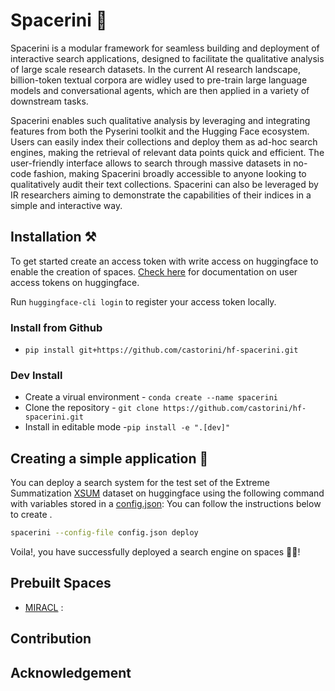 # Spacerini 🦄

Spacerini is a modular framework for seamless building and deployment of interactive search applications, designed to facilitate the qualitative analysis of large scale research datasets.
In the current AI research landscape, billion-token textual corpora are widley used to pre-train large language models and conversational agents, which are then applied in a variety of downstream tasks.

Spacerini enables such qualitative analysis by leveraging and integrating features from both the Pyserini toolkit and the Hugging Face ecosystem. Users can easily index their collections and deploy them as ad-hoc search engines, making the retrieval of relevant data points quick and efficient. The user-friendly interface allows to search through massive datasets in no-code fashion, making Spacerini broadly accessible to anyone looking to qualitatively audit their text collections. Spacerini can also be leveraged by IR researchers aiming to demonstrate the capabilities of their indices in a simple and interactive way.

## Installation ⚒️

To get started create an access token with write access on huggingface to enable the creation of spaces. [Check here](https://huggingface.co/docs/hub/security-tokens) for documentation on user access tokens on huggingface.

Run `huggingface-cli login` to register your access token locally.

### Install from Github

- `pip install git+https://github.com/castorini/hf-spacerini.git`

### Dev Install

- Create a virual environment - `conda create --name spacerini`
- Clone the repository - `git clone https://github.com/castorini/hf-spacerini.git`
- Install in editable mode -`pip install -e ".[dev]"`

## Creating a simple application 🔎
You can deploy a search system for the test set of the Extreme Summatization [XSUM](https://huggingface.co/datasets/xsum) dataset on huggingface using the following command with variables stored in a [config.json](config.json): 
You can follow the instructions below to create .

```bash
spacerini --config-file config.json deploy
```
Voila!, you have successfully deployed a search engine on spaces 🤩🥳! 

## Prebuilt Spaces

- [MIRACL]() :

## Contribution 

## Acknowledgement
